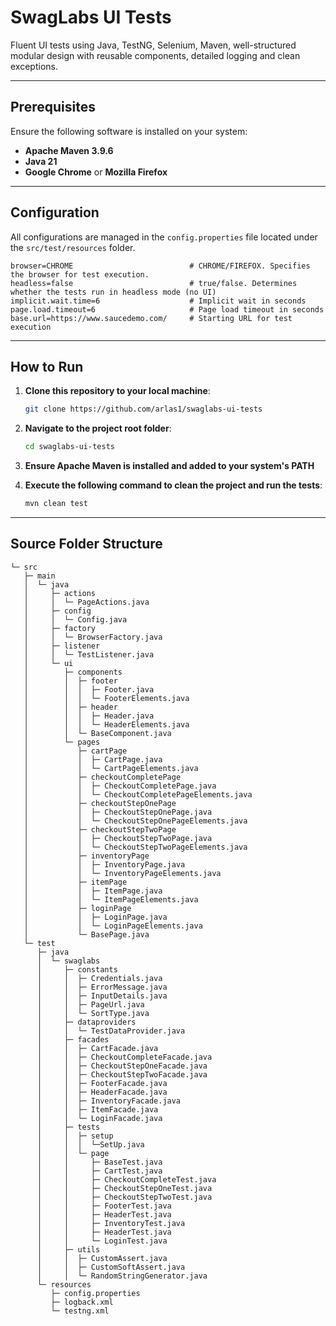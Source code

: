 # SwagLabs UI Tests

Fluent UI tests using Java, TestNG, Selenium, Maven, well-structured modular design with reusable components, detailed logging and clean exceptions.

---

## Prerequisites

Ensure the following software is installed on your system:

- **Apache Maven 3.9.6**
- **Java 21**
- **Google Chrome** or **Mozilla Firefox**

---

## Configuration

All configurations are managed in the `config.properties` file located under the `src/test/resources` folder.


```properties
browser=CHROME                          # CHROME/FIREFOX. Specifies the browser for test execution.
headless=false                          # true/false. Determines whether the tests run in headless mode (no UI)
implicit.wait.time=6                    # Implicit wait in seconds
page.load.timeout=6                     # Page load timeout in seconds
base.url=https://www.saucedemo.com/     # Starting URL for test execution
```

---

## How to Run

1. **Clone this repository to your local machine**:
   ```bash
   git clone https://github.com/arlas1/swaglabs-ui-tests

2. **Navigate to the project root folder**:
   ```bash
   cd swaglabs-ui-tests

3. **Ensure Apache Maven is installed and added to your system's PATH**


4. **Execute the following command to clean the project and run the tests**:
   ```bash
   mvn clean test

---

## Source Folder Structure

```plaintext
└─ src
   ├─ main
   │  └─ java
   │     ├─ actions
   │     │  └─ PageActions.java
   │     ├─ config
   │     │  └─ Config.java
   │     ├─ factory
   │     │  └─ BrowserFactory.java
   │     ├─ listener
   │     │  └─ TestListener.java
   │     └─ ui
   │        ├─ components
   │        │  ├─ footer
   │        │  │  ├─ Footer.java
   │        │  │  └─ FooterElements.java
   │        │  ├─ header
   │        │  │  ├─ Header.java
   │        │  │  └─ HeaderElements.java
   │        │  └─ BaseComponent.java
   │        └─ pages
   │           ├─ cartPage
   │           │  ├─ CartPage.java
   │           │  └─ CartPageElements.java
   │           ├─ checkoutCompletePage
   │           │  ├─ CheckoutCompletePage.java
   │           │  └─ CheckoutCompletePageElements.java
   │           ├─ checkoutStepOnePage
   │           │  ├─ CheckoutStepOnePage.java
   │           │  └─ CheckoutStepOnePageElements.java
   │           ├─ checkoutStepTwoPage
   │           │  ├─ CheckoutStepTwoPage.java
   │           │  └─ CheckoutStepTwoPageElements.java
   │           ├─ inventoryPage
   │           │  ├─ InventoryPage.java
   │           │  └─ InventoryPageElements.java
   │           ├─ itemPage
   │           │  ├─ ItemPage.java
   │           │  └─ ItemPageElements.java
   │           ├─ loginPage
   │           │  ├─ LoginPage.java
   │           │  └─ LoginPageElements.java
   │           └─ BasePage.java
   └─ test
      ├─ java
      │  └─ swaglabs
      │     ├─ constants
      │     │  ├─ Credentials.java
      │     │  ├─ ErrorMessage.java
      │     │  ├─ InputDetails.java
      │     │  ├─ PageUrl.java      
      │     │  └─ SortType.java
      │     ├─ dataproviders
      │     │  └─ TestDataProvider.java
      │     ├─ facades
      │     │  ├─ CartFacade.java
      │     │  ├─ CheckoutCompleteFacade.java
      │     │  ├─ CheckoutStepOneFacade.java      
      │     │  ├─ CheckoutStepTwoFacade.java
      │     │  ├─ FooterFacade.java
      │     │  ├─ HeaderFacade.java
      │     │  ├─ InventoryFacade.java
      │     │  ├─ ItemFacade.java
      │     │  └─ LoginFacade.java
      │     ├─ tests
      │     │  ├─ setup
      │     │  │  └─SetUp.java
      │     │  └─ page
      │     │     ├─ BaseTest.java
      │     │     ├─ CartTest.java
      │     │     ├─ CheckoutCompleteTest.java
      │     │     ├─ CheckoutStepOneTest.java
      │     │     ├─ CheckoutStepTwoTest.java
      │     │     ├─ FooterTest.java
      │     │     ├─ HeaderTest.java
      │     │     ├─ InventoryTest.java
      │     │     ├─ HeaderTest.java
      │     │     └─ LoginTest.java
      │     ├─ utils
      │     │  ├─ CustomAssert.java
      │     │  ├─ CustomSoftAssert.java
      │     │  └─ RandomStringGenerator.java
      └─ resources
         ├─ config.properties
         ├─ logback.xml
         └─ testng.xml
```

